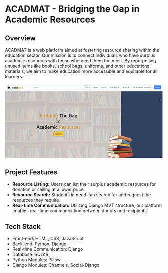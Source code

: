 # ACADMAT - Bridging the Gap in Academic Resources

## Overview
ACADMAT is a web platform aimed at fostering resource sharing within the education sector. Our mission is to connect individuals who have surplus academic resources with those who need them the most. By repurposing unused items like books, school bags, uniforms, and other educational materials, we aim to make education more accessible and equitable for all learners.

![Acadmat Website](static/images/AcadMat%20Website.png)

## Project Features
- **Resource Listing:** Users can list their surplus academic resources for donation or selling at a lower price.
- **Resource Search:** Students in need can search for and request the resources they require.
- **Real-time Communication:** Utilizing Django MVT structure, our platform enables real-time communication between donors and recipients.

## Tech Stack
- Front-end: HTML, CSS, JavaScript
- Back-end: Python, Django
- Real-time Communication: Django
- Database: SQLite
- Python Modules: Pillow 
- Django Modules: Channels, Social-Django



